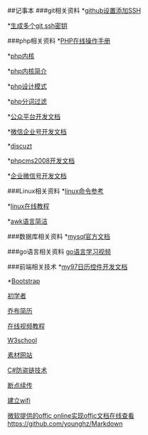 ##记事本
###git相关资料
*[github设置添加SSH](http://www.cnblogs.com/ayseeing/p/3572582.html)

*[生成多个git ssh密钥](http://www.cnblogs.com/ayseeing/p/4445194.html)

###php相关资料
*[PHP在线操作手册](http://php.net/)

*[php内核](http://www.nowamagic.net/librarys/veda/detail/1285)

*[php内核简介](http://www.php-internals.com/)

*[php设计模式](http://www.lai18.com/cate/110.html)

*[php分词过滤](http://blog.41ms.com/post/41.html)			

*[公众平台开发文档](http://mp.weixin.qq.com/wiki/18/28fc21e7ed87bec960651f0ce873ef8a.html)

*[微信企业号开发文档](http://qydev.weixin.qq.com/wiki/index.php?title=%E9%A6%96%E9%A1%B5)

*[discuzt](http://discuzt.cr180.com/)

*[phpcms2008开发文档](http://www.phpcms.cn/doc/PHPCMSDocumentor/function_chinese.html)	

*[企业微信号开发文档](http://qydev.weixin.qq.com/wiki/index.php?title=%E9%A6%96%E9%A1%B5)		

###Linux相关资料
*[linux命令参考](http://man.linuxde.net/)

*[linux在线教程](http://c.biancheng.net/cpp/html/2726.html)                   

*[awk语言简洁](http://awk.readthedocs.org/en/latest/chapter-one.html)						

###数据库相关资料
*[mysql官方文档](http://dev.mysql.com/)				    

###go语言相关资料
[go语言学习视频](http://www.ucai.cn/course/show/69)

###前端相关技术
*[my97日历控件开发文档](http://www.my97.net/dp/demo/resource/main.asp)

*[Bootstrap](http://v3.bootcss.com/)

[初学者](http://www.phplearn.cn/)                          

[乔布简历](http://cv.qiaobutang.com)						

[在线视频教程](http://v.dxsbb.com)

[W3school](http://www.w3school.com.cn)

[素材网站](http://www.17sucai.com/)    

[C#防盗链技术](http://ihatenow.blog.163.com/blog/static/1449574720104315559236/)
       
[断点续传](http://www.cnblogs.com/uu102/archive/2012/10/12/2720572.html)  

[建立wifi](http://jingyan.baidu.com/article/09ea3ededacfb7c0aede3929.html)                     

[微软提供的offic online实现offic文档在线查看](http://www.cnblogs.com/huangtailang/p/76492af9d30087d8659d8d5400d20fc7.html)
https://github.com/younghz/Markdown